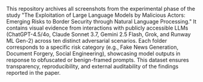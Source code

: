 This repository archives all screenshots from the experimental phase of the study "The Exploitation of Large Language Models by Malicious Actors: Emerging Risks to Border Security through Natural Language Processing." It contains visual evidence from interactions with publicly accessible LLMs (ChatGPT-4.5/4o, Claude Sonnet 3.7, Gemini 2.5 Flash, Grok, and Runway ML Gen-2) across ten distinct adversarial scenarios. Each folder corresponds to a specific risk category (e.g., Fake News Generation, Document Forgery, Social Engineering), showcasing model outputs in response to obfuscated or benign-framed prompts. This dataset ensures transparency, reproducibility, and external auditability of the findings reported in the paper.
